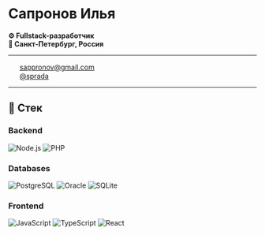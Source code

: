 <h1>Сапронов Илья</h1>
<p>
    <strong>⚙️ Fullstack-разработчик</strong><br>
    <strong>📍 Санкт-Петербург, Россия</strong>
</p>
<hr>
<p>
    <img src="https://github.com/user-attachments/assets/9054638d-8b56-43c2-b094-f8e29f4a187c" width="15px">&nbsp;&nbsp;<a href="mailto:sappronov@gmail.com">sappronov@gmail.com</a><br>
    <img src="https://github.com/user-attachments/assets/4c52b3cc-eaad-4380-ad77-9dfba788260a" width="15px">&nbsp;&nbsp;<a href="https://t.me/sprada">@sprada</a>
</p>

---

## 🚀 Cтек

### **Backend**
![Node.js](https://img.shields.io/badge/Node.js-339933?style=for-the-badge&logo=nodedotjs&logoColor=white)
![PHP](https://img.shields.io/badge/PHP-8993be?style=for-the-badge&logo=php&logoColor=white)

### **Databases**
![PostgreSQL](https://img.shields.io/badge/PostgreSQL-336791?style=for-the-badge&logo=postgresql&logoColor=white)
![Oracle](https://img.shields.io/badge/Oracle-ffffff?style=for-the-badge&logoColor=red)
![SQLite](https://img.shields.io/badge/SQLite-003b57?style=for-the-badge&logo=sqlite&logoColor=white)

### **Frontend**
![JavaScript](https://img.shields.io/badge/JavaScript-F7DF1E?style=for-the-badge&logo=javascript&logoColor=black)
![TypeScript](https://img.shields.io/badge/TypeScript-3178C6?style=for-the-badge&logo=typescript&logoColor=white)
![React](https://img.shields.io/badge/React-ffffff?style=for-the-badge&logo=react&logoColor=0081a3)
